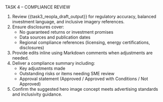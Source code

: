 TASK 4 – COMPLIANCE REVIEW
1. Review {{task3_reopla_draft_output}} for regulatory accuracy, balanced investment language, and inclusive imagery references.
2. Ensure disclosures cover:
   - No guaranteed returns or investment promises
   - Data sources and publication dates
   - Regional compliance references (licensing, energy certifications, disclosures)
3. Provide edits inline using Markdown comments <!-- COMPLIANCE: ... --> when adjustments are needed.
4. Deliver a compliance summary including:
   - Key adjustments made
   - Outstanding risks or items needing SME review
   - Approval statement (Approved / Approved with Conditions / Not Approved)
5. Confirm the suggested hero image concept meets advertising standards and inclusivity guidance.
